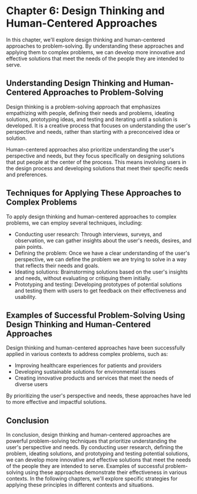 Chapter 6: Design Thinking and Human-Centered Approaches
========================================================

In this chapter, we'll explore design thinking and human-centered approaches to problem-solving. By understanding these approaches and applying them to complex problems, we can develop more innovative and effective solutions that meet the needs of the people they are intended to serve.

Understanding Design Thinking and Human-Centered Approaches to Problem-Solving
------------------------------------------------------------------------------

Design thinking is a problem-solving approach that emphasizes empathizing with people, defining their needs and problems, ideating solutions, prototyping ideas, and testing and iterating until a solution is developed. It is a creative process that focuses on understanding the user's perspective and needs, rather than starting with a preconceived idea or solution.

Human-centered approaches also prioritize understanding the user's perspective and needs, but they focus specifically on designing solutions that put people at the center of the process. This means involving users in the design process and developing solutions that meet their specific needs and preferences.

Techniques for Applying These Approaches to Complex Problems
------------------------------------------------------------

To apply design thinking and human-centered approaches to complex problems, we can employ several techniques, including:

* Conducting user research: Through interviews, surveys, and observation, we can gather insights about the user's needs, desires, and pain points.
* Defining the problem: Once we have a clear understanding of the user's perspective, we can define the problem we are trying to solve in a way that reflects their needs and goals.
* Ideating solutions: Brainstorming solutions based on the user's insights and needs, without evaluating or critiquing them initially.
* Prototyping and testing: Developing prototypes of potential solutions and testing them with users to get feedback on their effectiveness and usability.

Examples of Successful Problem-Solving Using Design Thinking and Human-Centered Approaches
------------------------------------------------------------------------------------------

Design thinking and human-centered approaches have been successfully applied in various contexts to address complex problems, such as:

* Improving healthcare experiences for patients and providers
* Developing sustainable solutions for environmental issues
* Creating innovative products and services that meet the needs of diverse users

By prioritizing the user's perspective and needs, these approaches have led to more effective and impactful solutions.

Conclusion
----------

In conclusion, design thinking and human-centered approaches are powerful problem-solving techniques that prioritize understanding the user's perspective and needs. By conducting user research, defining the problem, ideating solutions, and prototyping and testing potential solutions, we can develop more innovative and effective solutions that meet the needs of the people they are intended to serve. Examples of successful problem-solving using these approaches demonstrate their effectiveness in various contexts. In the following chapters, we'll explore specific strategies for applying these principles in different contexts and situations.


